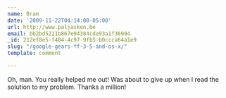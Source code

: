 ```yaml
---
name: Bram
date: '2009-11-22T04:14:00-05:00'
url: http://www.paljasken.be
email: bb2bd5221b867e94384cde93a1f36994
_id: 212ef8e5-f404-4c97-9fb5-b0ccca64a1e9
slug: "/google-gears-ff-3-5-and-os-x/"
template: comment

---
```


Oh, man. You really helped me out! Was about to give up when I read the solution to my problem. Thanks a million!
